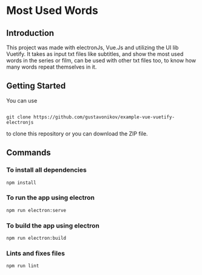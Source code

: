 # Most Used Words

## Introduction

This project was made with electronJs, Vue.Js and utilizing the UI lib Vuetify. It takes as input txt files like subtitles, and show the most used words in the series or film, can be used with other txt files too, to know how many words repeat themselves in it.

## Getting Started

You can use 
``` 

git clone https://github.com/gustavonikov/example-vue-vuetify-electronjs 
``` 
to clone this repository or you can download the ZIP file.

## Commands


### To install all dependencies
```
npm install
```

### To run the app using electron
```
npm run electron:serve
```

### To build the app using electron
```
npm run electron:build
```

### Lints and fixes files
```
npm run lint
```
